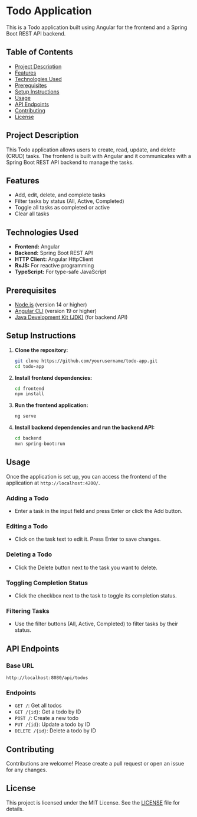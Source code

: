 # Todo Application

This is a Todo application built using Angular for the frontend and a Spring Boot REST API backend.

## Table of Contents

- [Project Description](#project-description)
- [Features](#features)
- [Technologies Used](#technologies-used)
- [Prerequisites](#prerequisites)
- [Setup Instructions](#setup-instructions)
- [Usage](#usage)
- [API Endpoints](#api-endpoints)
- [Contributing](#contributing)
- [License](#license)

## Project Description

This Todo application allows users to create, read, update, and delete (CRUD) tasks. The frontend is built with Angular and it communicates with a Spring Boot REST API backend to manage the tasks.

## Features

- Add, edit, delete, and complete tasks
- Filter tasks by status (All, Active, Completed)
- Toggle all tasks as completed or active
- Clear all tasks

## Technologies Used

- **Frontend:** Angular
- **Backend:** Spring Boot REST API
- **HTTP Client:** Angular HttpClient
- **RxJS:** For reactive programming
- **TypeScript:** For type-safe JavaScript

## Prerequisites

- [Node.js](https://nodejs.org/) (version 14 or higher)
- [Angular CLI](https://cli.angular.io/) (version 19 or higher)
- [Java Development Kit (JDK)](https://www.oracle.com/java/technologies/javase-jdk11-downloads.html) (for backend API)

## Setup Instructions

1. **Clone the repository:**

    ```bash
    git clone https://github.com/yourusername/todo-app.git
    cd todo-app
    ```

2. **Install frontend dependencies:**

    ```bash
    cd frontend
    npm install
    ```

3. **Run the frontend application:**

    ```bash
    ng serve
    ```

4. **Install backend dependencies and run the backend API:**

    ```bash
    cd backend
    mvn spring-boot:run
    ```

## Usage

Once the application is set up, you can access the frontend of the application at `http://localhost:4200/`.

### Adding a Todo

- Enter a task in the input field and press Enter or click the Add button.

### Editing a Todo

- Click on the task text to edit it. Press Enter to save changes.

### Deleting a Todo

- Click the Delete button next to the task you want to delete.

### Toggling Completion Status

- Click the checkbox next to the task to toggle its completion status.

### Filtering Tasks

- Use the filter buttons (All, Active, Completed) to filter tasks by their status.

## API Endpoints

### Base URL

`http://localhost:8080/api/todos`

### Endpoints

- `GET /`: Get all todos
- `GET /{id}`: Get a todo by ID
- `POST /`: Create a new todo
- `PUT /{id}`: Update a todo by ID
- `DELETE /{id}`: Delete a todo by ID

## Contributing

Contributions are welcome! Please create a pull request or open an issue for any changes.

## License

This project is licensed under the MIT License. See the [LICENSE](LICENSE) file for details.